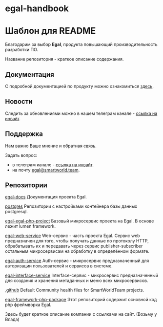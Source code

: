 # egal-handbook
# Шаблон для README

Благодарим за выбор **Egal**, продукта повышающий производительность разработки ПО.

Название репозитория - краткое описание содержания.

## Документация 
С подробной документацией по продукту можно ознакомиться [здесь](https://smartworldteam.github.io/egal-docs/#/).


## Новости
Следить за обновлениями можно в нашем телеграм канале - [ссылка на инвайт](https://t.me/egalbox).

## Поддержка
Нам важно Ваше мнение и обратная связь.

Задать вопрос: 
- в телеграм канале - [ссылка на инвайт](https://t.me/joinchat/n175xzBrCUswMWU6).
- на почту egal@smartworld.team.

## Репозитории

[egal-docs](https://github.com/smartworldteam/egal-docs)
Документация проекта Egal.

[postgres](https://github.com/smartworldteam/postgres)
Репозитории с настройками контейнера базы данных postgresql.

[egal-egal-php-project](https://github.com/smartworldteam/egal-egal-php-project)
Базовый микросервис проекта на Egal. В основе лежит lumen framework.

[egal-web-service](https://github.com/smartworldteam/egal-web-service)
Web-сервис - часть проекта Egal. Сервис web предназначен для того, чтобы получать данные по протоколу HTTP, обрабатывать их и передавать через сервис publisher-subscriber остальным микросервисам на обработку в определённом формате.

[egal-auth-service](https://github.com/smartworldteam/egal-auth-service)
Auth-сервис - микросервис предназначенный для авторизации пользователей и сервисов в системе.

[egal-interface-service](https://github.com/smartworldteam/egal-interface-service)
Interface-сервис - микросервис предназначенный для создания и хранения метаданных и меню всех микросервисов.

[.github](https://github.com/smartworldteam/.github)
Default Community health files for SmartWorldTeam projects.

[egal-framework-php-package](https://github.com/smartworldteam/egal-framework-php-package)
Этот репозиторий содержит основной код php фреймворка Egal.



Здесь будет краткое описание компании с ссылками на сайт. (Возьму у Влада)